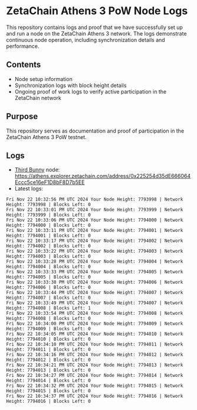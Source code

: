 # ZetaChain Athens 3 PoW Node Logs
This repository contains logs and proof that we have successfully set up and run a node on the ZetaChain Athens 3 network. The logs demonstrate continuous node operation, including synchronization details and performance.

## Contents
- Node setup information
- Synchronization logs with block height details
- Ongoing proof of work logs to verify active participation in the ZetaChain network

## Purpose
This repository serves as documentation and proof of participation in the ZetaChain Athens 3 PoW testnet.

## Logs

- [Third Bunny](https://thirdbunny.xyz/) node: https://athens.explorer.zetachain.com/address/0x225254d35dE666064Eccc5ce16eF1D8bF8D7b5EE
- Latest logs:
```
Fri Nov 22 10:32:56 PM UTC 2024 Your Node Height: 7793998 | Network Height: 7793998 | Blocks Left: 0
Fri Nov 22 10:33:01 PM UTC 2024 Your Node Height: 7793999 | Network Height: 7793999 | Blocks Left: 0
Fri Nov 22 10:33:06 PM UTC 2024 Your Node Height: 7794000 | Network Height: 7794000 | Blocks Left: 0
Fri Nov 22 10:33:11 PM UTC 2024 Your Node Height: 7794001 | Network Height: 7794001 | Blocks Left: 0
Fri Nov 22 10:33:17 PM UTC 2024 Your Node Height: 7794002 | Network Height: 7794002 | Blocks Left: 0
Fri Nov 22 10:33:22 PM UTC 2024 Your Node Height: 7794003 | Network Height: 7794003 | Blocks Left: 0
Fri Nov 22 10:33:28 PM UTC 2024 Your Node Height: 7794004 | Network Height: 7794004 | Blocks Left: 0
Fri Nov 22 10:33:33 PM UTC 2024 Your Node Height: 7794005 | Network Height: 7794005 | Blocks Left: 0
Fri Nov 22 10:33:38 PM UTC 2024 Your Node Height: 7794006 | Network Height: 7794006 | Blocks Left: 0
Fri Nov 22 10:33:44 PM UTC 2024 Your Node Height: 7794007 | Network Height: 7794007 | Blocks Left: 0
Fri Nov 22 10:33:49 PM UTC 2024 Your Node Height: 7794007 | Network Height: 7794008 | Blocks Left: 1
Fri Nov 22 10:33:54 PM UTC 2024 Your Node Height: 7794008 | Network Height: 7794008 | Blocks Left: 0
Fri Nov 22 10:34:00 PM UTC 2024 Your Node Height: 7794009 | Network Height: 7794009 | Blocks Left: 0
Fri Nov 22 10:34:05 PM UTC 2024 Your Node Height: 7794010 | Network Height: 7794010 | Blocks Left: 0
Fri Nov 22 10:34:10 PM UTC 2024 Your Node Height: 7794011 | Network Height: 7794011 | Blocks Left: 0
Fri Nov 22 10:34:16 PM UTC 2024 Your Node Height: 7794012 | Network Height: 7794012 | Blocks Left: 0
Fri Nov 22 10:34:21 PM UTC 2024 Your Node Height: 7794013 | Network Height: 7794013 | Blocks Left: 0
Fri Nov 22 10:34:27 PM UTC 2024 Your Node Height: 7794014 | Network Height: 7794014 | Blocks Left: 0
Fri Nov 22 10:34:32 PM UTC 2024 Your Node Height: 7794015 | Network Height: 7794015 | Blocks Left: 0
Fri Nov 22 10:34:37 PM UTC 2024 Your Node Height: 7794016 | Network Height: 7794016 | Blocks Left: 0
```
